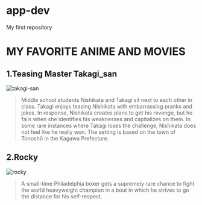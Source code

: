 # app-dev
My first repository

# **MY FAVORITE ANIME AND MOVIES**
## **1.Teasing Master Takagi_san**
![takagi-san](https://github.com/JF141099/app-dev/assets/156996568/ececf525-527e-482e-8d52-4e915b268812)
> Middle school students Nishikata and Takagi sit next to each other in class. Takagi enjoys teasing Nishikata with embarrassing pranks and jokes. In response, Nishikata creates plans to get his revenge, but he fails when she identifies his weaknesses and capitalizes on them. In some rare instances where Takagi loses the challenge, Nishikata does not feel like he really won. The setting is based on the town of Tonoshō in the Kagawa Prefecture.
## **2.Rocky**
![rocky](https://github.com/JF141099/app-dev/assets/156996568/87b585d0-e095-4e3a-9a49-0317127dc174)
>  A small-time Philadelphia boxer gets a supremely rare chance to fight the world heavyweight champion in a bout in which he strives to go the distance for his self-respect.
